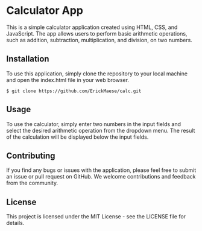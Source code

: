# Calculator App
This is a simple calculator application created using HTML, CSS, and JavaScript. The app allows users to perform basic arithmetic operations, such as addition, subtraction, multiplication, and division, on two numbers.

## Installation
To use this application, simply clone the repository to your local machine and open the index.html file in your web browser.


```$ git clone https://github.com/ErickMaese/calc.git```

## Usage
To use the calculator, simply enter two numbers in the input fields and select the desired arithmetic operation from the dropdown menu. The result of the calculation will be displayed below the input fields.

## Contributing
If you find any bugs or issues with the application, please feel free to submit an issue or pull request on GitHub. We welcome contributions and feedback from the community.

## License
This project is licensed under the MIT License - see the LICENSE file for details.